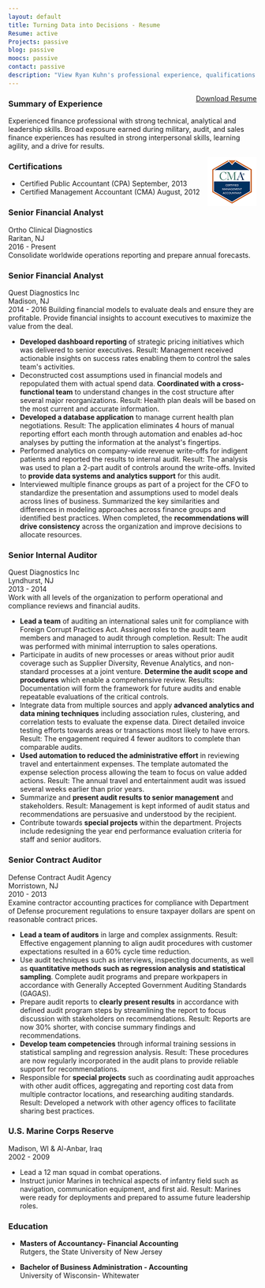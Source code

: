 ```yaml
---
layout: default
title: Turning Data into Decisions - Resume
Resume: active
Projects: passive
blog: passive
moocs: passive
contact: passive
description: "View Ryan Kuhn's professional experience, qualifications and education"
---
```

<div style="float:right;">
<a class="btn btn-default" target="_blank" href="Ryan Kuhn Resume-2016-Finance.pdf">Download Resume</a>
</div> 

### Summary of Experience  
Experienced finance professional with strong technical, analytical and leadership skills. Broad exposure earned during military, audit, and sales finance experiences has resulted in strong interpersonal skills, learning agility, and a drive for results.  

<div style="float: right;">
          <a href="https://ima.proexamvault.com/badges/1cfd65d0-5c3e-48ef-9717-72ba33498b2a">
            <img src="/images/CMABadge.png" alt="Certified Management Accountant issued by IMA/CMA to Ryan L. Kuhn" />
          </a>
</div>

### Certifications   

- Certified Public Accountant (CPA) September, 2013  
- Certified Management Accountant (CMA) August, 2012  
		  
### Senior Financial Analyst
Ortho Clinical Diagnostics  
Raritan, NJ  
2016 - Present  
Consolidate worldwide operations reporting and prepare annual forecasts. 


### Senior Financial Analyst  
Quest Diagnostics Inc  
Madison, NJ  
2014 - 2016 
Building financial models to evaluate deals and ensure they are profitable. Provide financial insights to account executives to maximize the value from the deal. 
<div class="hidden-sm-down">  
	<ul>
		<li><b>Developed dashboard reporting</b> of strategic pricing initiatives which was delivered to senior executives. Result: Management received actionable insights on success rates enabling them to control the sales team's activities.</li>
		<li>Deconstructed cost assumptions used in financial models and repopulated them with actual spend data. <b>Coordinated with a cross-functional team</b> to understand changes in the cost structure after several major reorganizations. Result: Health plan deals will be based on the most current and accurate information.</li>
		<li><b>Developed a database application</b> to manage current health plan negotiations. Result: The application eliminates 4 hours of manual reporting effort each month through automation and enables ad-hoc analyses by putting the information at the analyst's fingertips.</li>
		<li>Performed analytics on company-wide revenue write-offs for indigent patients and reported the results to internal audit. Result: The analysis was used to plan a 2-part audit of controls around the write-offs. Invited to <b>provide data systems and analytics support</b> for this audit.</li>
		<li>Interviewed multiple finance groups as part of a project for the CFO to standardize the presentation and assumptions used to model deals across lines of business. Summarized the key similarities and differences in modeling approaches across finance groups and identified best practices. When completed, the <b>recommendations will drive consistency</b> across the organization and improve decisions to allocate resources.</li>
	</ul>
</div>

### Senior Internal Auditor
Quest Diagnostics Inc  
Lyndhurst, NJ  
2013 - 2014  
Work with all levels of the organization to perform operational and compliance reviews and financial audits.
<div class="hidden-sm-down">  
<ul>
	<li><b>Lead a team</b> of auditing an international sales unit for compliance with Foreign Corrupt Practices Act. Assigned roles to the audit team members and managed to audit through completion. Result: The audit was performed with minimal interruption to sales operations. </li>
	<li>Participate in audits of new processes or areas without prior audit coverage such as Supplier Diversity, Revenue Analytics, and non-standard processes at a joint venture. 
	<b>Determine the audit scope and procedures</b> which enable a comprehensive review. Results: Documentation will form the framework for future audits and enable repeatable evaluations of the critical controls.</li>
	<li>Integrate data from multiple sources and apply <b>advanced analytics and data mining techniques</b> including association rules, clustering, and correlation tests to evaluate the expense data. Direct detailed invoice testing efforts towards areas or transactions most likely to have errors. Result:  The engagement required 4 fewer auditors to complete than comparable audits.</li>
	<li><b>Used automation to reduced the administrative effort</b> in reviewing travel and entertainment expenses. The template automated the expense selection process allowing the team to focus on value added actions. Result: The annual travel and entertainment audit was issued several weeks earlier than prior years.</li>
	<li>Summarize and <b>present audit results to senior management</b> and stakeholders. Result: Management is kept informed of audit status and recommendations are persuasive and understood by the recipient.</li>
	<li>Contribute towards <b>special projects</b> within the department. Projects include redesigning the year end performance evaluation criteria for staff and senior auditors.</li>
	</ul>
</div>

### Senior Contract Auditor  
Defense Contract Audit Agency  
Morristown, NJ  
2010 - 2013  
Examine contractor accounting practices for compliance with Department of Defense procurement regulations to ensure taxpayer dollars are spent on reasonable contract prices. 
<div class="hidden-sm-down">  
<ul>
	<li><b>Lead a team of auditors</b> in large and complex assignments. Result: Effective engagement planning to align audit procedures with customer expectations resulted in a 60% cycle time reduction.   </li>
	<li>Use audit techniques such as interviews, inspecting documents, as well as <b>quantitative methods such as regression analysis and statistical sampling</b>. Complete audit programs and prepare workpapers in accordance with Generally Accepted Government Auditing Standards (GAGAS).  </li>
	<li>Prepare audit reports to <b>clearly present results</b> in accordance with defined audit program steps by streamlining the report to focus discussion with stakeholders on recommendations. Result: Reports are now 30% shorter, with concise summary findings and recommendations.</li>
	<li><b>Develop team competencies</b> through informal training sessions in statistical sampling and regression analysis. Result: These procedures are now regularly incorporated in the audit plans to provide reliable support for recommendations.</li>
	<li>Responsible for <b>special projects</b> such as coordinating audit approaches with other audit offices, aggregating and reporting cost data from multiple contractor locations, and researching auditing standards. Result:  Developed a network with other agency offices to facilitate sharing best practices.</li>
</ul>
</div>

### U.S. Marine Corps Reserve
Madison, WI & Al-Anbar, Iraq  
2002 - 2009
<div class="hidden-sm-down">  
<ul>
<li>Lead a 12 man squad in combat operations.</li>
<li>Instruct junior Marines in technical aspects of infantry field such as navigation, communication equipment, and first aid. Result: Marines were ready for deployments and prepared to assume future leadership roles.</li>
</ul>
</div>

### Education
- **Masters of Accountancy- Financial Accounting**  
Rutgers, the State University of New Jersey

- **Bachelor of Business Administration - Accounting**  
University of Wisconsin- Whitewater 